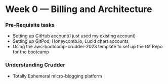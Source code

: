 # Week 0 — Billing and Architecture

### Pre-Requisite tasks
- Setting up GitHub account(I just used my existing account)
- Setting up GitPod, Honeycomb.io, Lucid chart accounts
- Using the aws-bootcomp-crudder-2023 template to set up the Git Repo for the bootcamp

### Understanding Crudder
- Totally Ephemeral micro-blogging platform
